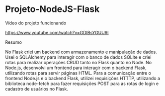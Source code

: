 # Projeto-NodeJS-Flask

Vídeo do projeto funcionando

https://www.youtube.com/watch?v=GDIBsYGUU9I

Resumo

No Flask criei um backend com armazenamento e manipulação de dados.
Usei o SQLAlchemy para interagir com o banco de dados SQLite e criei rotas para realizar operações CRUD tanto no Flask quanto no Node.
No Node.js, desenvolvi um frontend para interagir com o backend Flask, utilizando rotas para servir páginas HTML.
Para a comunicação entre o frontend Node.js e o backend Flask, utilizei requisições HTTTP, utilizando a biblioteca node-fetch para fazer requisições POST para as rotas de login e cadastro de usuários no Flask.

